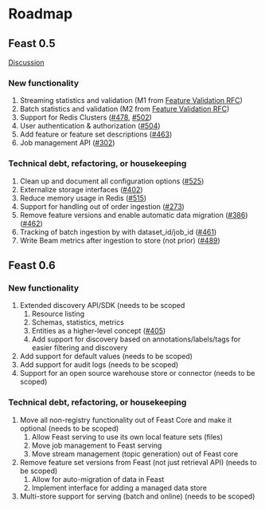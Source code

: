 # Roadmap

## Feast 0.5

[Discussion](https://github.com/gojek/feast/issues/527)

### New functionality

1. Streaming statistics and validation \(M1 from [Feature Validation RFC](https://docs.google.com/document/d/1TPmd7r4mniL9Y-V_glZaWNo5LMXLshEAUpYsohojZ-8/edit)\)
2. Batch statistics and validation \(M2 from [Feature Validation RFC](https://docs.google.com/document/d/1TPmd7r4mniL9Y-V_glZaWNo5LMXLshEAUpYsohojZ-8/edit)\)
3. Support for Redis Clusters \([\#478](https://github.com/gojek/feast/issues/478), [\#502](https://github.com/gojek/feast/issues/502)\)
4. User authentication & authorization \([\#504](https://github.com/gojek/feast/issues/504)\)
5. Add feature or feature set descriptions \([\#463](https://github.com/gojek/feast/issues/463)\)
6. Job management API  \([\#302](https://github.com/gojek/feast/issues/302)\)

### Technical debt, refactoring, or housekeeping

1. Clean up and document all configuration options \([\#525](https://github.com/gojek/feast/issues/525)\)
2. Externalize storage interfaces \([\#402](https://github.com/gojek/feast/issues/402)\)
3. Reduce memory usage in Redis \([\#515](https://github.com/gojek/feast/issues/515)\)
4. Support for handling out of order ingestion \([\#273](https://github.com/gojek/feast/issues/273)\)
5. Remove feature versions and enable automatic data migration \([\#386](https://github.com/gojek/feast/issues/386)\) \([\#462](https://github.com/gojek/feast/issues/462)\)
6. Tracking of batch ingestion by with dataset\_id/job\_id \([\#461](https://github.com/gojek/feast/issues/461)\)
7. Write Beam metrics after ingestion to store \(not prior\) \([\#489](https://github.com/gojek/feast/issues/489)\)

## Feast 0.6

### New functionality

1. Extended discovery API/SDK \(needs to be scoped
   1. Resource listing
   2. Schemas, statistics, metrics
   3. Entities as a higher-level concept \([\#405](https://github.com/gojek/feast/issues/405)\)
   4. Add support for discovery based on annotations/labels/tags for easier filtering and discovery
2. Add support for default values \(needs to be scoped\)
3. Add support for audit logs \(needs to be scoped\)
4. Support for an open source warehouse store or connector  \(needs to be scoped\)

### Technical debt, refactoring, or housekeeping

1. Move all non-registry functionality out of Feast Core and make it optional \(needs to be scoped\)
   1. Allow Feast serving to use its own local feature sets \(files\)
   2. Move job management to Feast serving
   3. Move stream management \(topic generation\) out of Feast core
2. Remove feature set versions from Feast \(not just retrieval API\) \(needs to be scoped\)
   1. Allow for auto-migration of data in Feast
   2. Implement interface for adding a managed data store
3. Multi-store support for serving \(batch and online\) \(needs to be scoped\)


